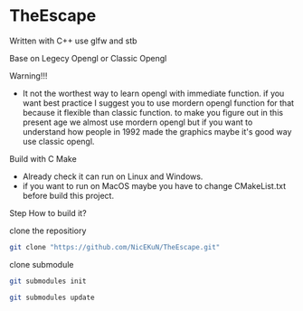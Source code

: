 # TheEscape

Written with C++
use glfw and stb

Base on Legecy Opengl or Classic Opengl

Warning!!! 
* It not the worthest way to learn opengl with immediate function. if you want best practice I suggest you to use mordern opengl function for that because it flexible than classic function. to make you figure out in this present age we almost use mordern opengl but if you want to understand how people in 1992 made the graphics maybe it's good way use classic opengl.

Build with C Make
* Already check it can run on Linux and Windows.
* if you want to run on MacOS maybe you have to change CMakeList.txt before build this project.

Step How to build it?

clone the repositiory
```sh
git clone "https://github.com/NicEKuN/TheEscape.git"
```

clone submodule

```sh
git submodules init
```
```sh
git submodules update 
```
